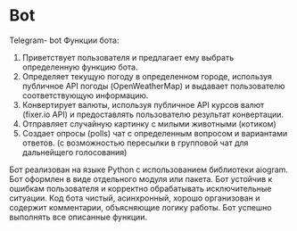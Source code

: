 # Bot
Telegram- bot
Функции бота:
1. Приветствует пользователя и предлагает ему выбрать определенную функцию бота.
2. Определяет текущую погоду в определенном городе, используя публичное API погоды (OpenWeatherMap) и выдавает пользователю соответствующую информацию.
3. Конвертирует валюты, используя публичное API курсов валют (fixer.io API) и предоставлять пользователю результат конвертации.
4. Отправляет случайную картинку с милыми животными (котиком)
5. Создает опросы (polls) чат с определенным вопросом и вариантами ответов. (с возможностью пересылки в групповой чат для дальнейщего голосования)

Бот реализован на языке Python с использованием библиотеки aiogram.
Бот оформлен в виде отдельного модуля или пакета.
Бот устойчив к ошибкам пользователя и корректно обрабатывать исключительные ситуации.
Код бота чистый, асинхронный, хорошо организован и содержит комментарии, объясняющие логику работы.
Бот успешно выполнять все описанные функции.


